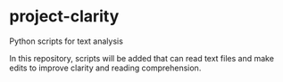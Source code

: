 # project-clarity
Python scripts for text analysis

In this repository, scripts will be added that can read text files and make edits to improve clarity and reading comprehension.
